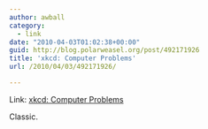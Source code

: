 ```yaml
---
author: awball
category:
  - link
date: "2010-04-03T01:02:38+00:00"
guid: http://blog.polarweasel.org/post/492171926
title: 'xkcd: Computer Problems'
url: /2010/04/03/492171926/

---
```

Link: [xkcd: Computer Problems](http://xkcd.com/722/)

Classic.
